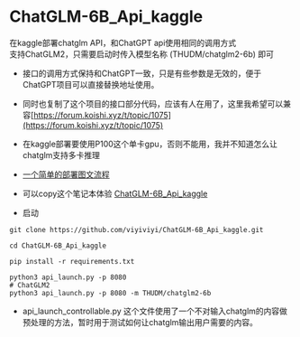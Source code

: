 # ChatGLM-6B_Api_kaggle
在kaggle部署chatglm API，和ChatGPT api使用相同的调用方式  
支持ChatGLM2，只需要启动时传入模型名称 (THUDM/chatglm2-6b) 即可

- 接口的调用方式保持和ChatGPT一致，只是有些参数是无效的，便于ChatGPT项目可以直接替换地址使用。
- 同时也复制了这个项目的接口部分代码，应该有人在用了，这里我希望可以兼容[https://forum.koishi.xyz/t/topic/1075](https://forum.koishi.xyz/t/topic/1075)
- 在kaggle部署要使用P100这个单卡gpu，否则不能用，我并不知道怎么让chatglm支持多卡推理
- [一个简单的部署图文流程](./部署流程图文.md)
- 可以copy这个笔记本体验 [ChatGLM-6B_Api_kaggle](https://www.kaggle.com/code/viyiviyi/chatglm-api)

- 启动
```shell
git clone https://github.com/viyiviyi/ChatGLM-6B_Api_kaggle.git

cd ChatGLM-6B_Api_kaggle

pip install -r requirements.txt

python3 api_launch.py -p 8080
# ChatGLM2
python3 api_launch.py -p 8080 -m THUDM/chatglm2-6b
```

- api_launch_controllable.py 这个文件使用了一个不对输入chatglm的内容做预处理的方法，暂时用于测试如何让chatglm输出用户需要的内容。
